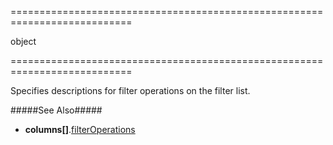 <!--**
/*-------------------------------------------
    Auto-generated file. Do not modify.
-------------------------------------------

**-->
===========================================================================
<!--type-->object<!--/type-->
===========================================================================

<!--shortDescription-->
Specifies descriptions for filter operations on the filter list.
<!--/shortDescription-->

<!--fullDescription-->
#####See Also#####
- **columns[]**.[filterOperations]({basewidgetpath}/Configuration/columns/#filterOperations)
<!--/fullDescription-->
